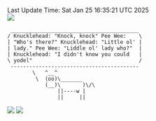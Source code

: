Last Update Time: 
Sat Jan 25 16:35:21 UTC 2025
<br>![](https://img.shields.io/badge/%E5%A4%A7%E5%AE%B6-%E5%AE%89%E5%AE%89-green)<br>
```
 _________________________________________
/ Knucklehead: "Knock, knock" Pee Wee:    \
| "Who's there?" Knucklehead: "Little ol' |
| lady." Pee Wee: "Liddle ol' lady who?"  |
| Knucklehead: "I didn't know you could   |
\ yodel"                                  /
 -----------------------------------------
        \   ^__^
         \  (oo)\_______
            (__)\       )\/\
                ||----w |
                ||     ||
```
![](https://github-readme-stats.vercel.app/api?username=chenlitw)
![](https://github-readme-stats.vercel.app/api/top-langs/?username=chenlitw)

